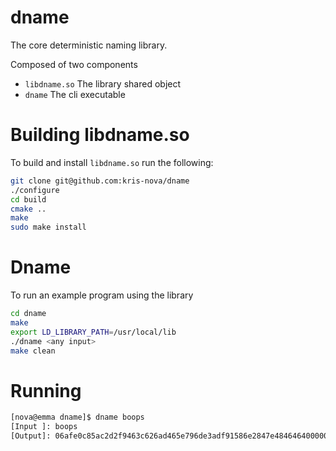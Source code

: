 # dname

The core deterministic naming library.

Composed of two components

 - `libdname.so` The library shared object
 - `dname` The cli executable

# Building libdname.so

To build and install `libdname.so` run the following:

```bash
git clone git@github.com:kris-nova/dname
./configure
cd build
cmake ..
make
sudo make install
```

# Dname

To run an example program using the library

```bash
cd dname
make
export LD_LIBRARY_PATH=/usr/local/lib
./dname <any input>
make clean
```

# Running

```bash
[nova@emma dname]$ dname boops
[Input ]: boops
[Output]: 06afe0c85ac2d2f9463c626ad465e796de3adf91586e2847e484646400000000
```